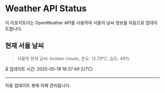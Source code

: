 
# Weather API Status

이 리포지토리는 OpenWeather API를 사용하여 서울의 날씨 정보를 자동으로 업데이트합니다.

## 현재 서울 날씨
> 서울의 현재 날씨: broken clouds, 온도: 12.79°C, 습도: 49%

⏳ 업데이트 시간: 2025-05-18 18:37:49 (UTC)

---
자동 업데이트 봇에 의해 관리됩니다.
